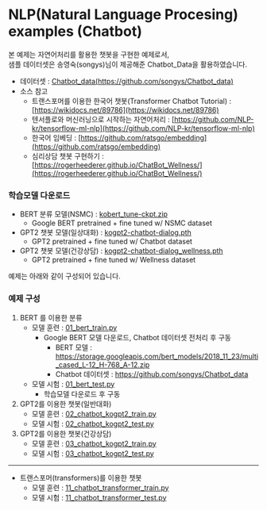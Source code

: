 # NLP(Natural Language Procesing) examples (Chatbot)

본 예제는 자연어처리를 활용한 챗봇을 구현한 예제로서,    
샘플 데이터셋은 송영숙(songys)님이 제공해준 Chatbot_Data을 활용하였습니다.   

- 데이터셋 : [Chatbot_data(https://github.com/songys/Chatbot_data)](https://github.com/songys/Chatbot_data)
- 소스 참고 
    - 트랜스포머를 이용한 한국어 챗봇(Transformer Chatbot Tutorial) : [https://wikidocs.net/89786](https://wikidocs.net/89786) <br>
    - 텐서플로와 머신러닝으로 시작하는 자연어처리 : [https://github.com/NLP-kr/tensorflow-ml-nlp](https://github.com/NLP-kr/tensorflow-ml-nlp) <br>
    - 한국어 임베딩 : [https://github.com/ratsgo/embedding](https://github.com/ratsgo/embedding) <br>
    - 심리상담 챗봇 구현하기 : [https://rogerheederer.github.io/ChatBot_Wellness/](https://rogerheederer.github.io/ChatBot_Wellness/) <br>

###  학습모델 다운로드 
- BERT 분류 모델(NSMC) : [kobert_tune-ckpt.zip](http://jamjoong.org/jwlee/kobert_tune-ckpt.zip) <br>
    - Google BERT pretrained + fine tuned w/ NSMC dataset
- GPT2 챗봇 모델(일상대화) : [kogpt2-chatbot-dialog.pth](http://jamjoong.org/jwlee/kogpt2-chatbot-dialog.pth) <br>
    - GPT2 pretrained + fine tuned w/ Chatbot dataset
- GPT2 챗봇 모델(건강상담) : [kogpt2-chatbot-dialog_wellness.pth](http://jamjoong.org/jwlee/kogpt2-chatbot-dialog_wellness.pth) <br>
    - GPT2 pretrained + fine tuned w/ Wellness dataset

예제는 아래와 같이 구성되어 있습니다.

### 예제 구성
1. BERT 를 이용한 분류
    - 모델 훈련 : [01_bert_train.py](https://github.com/rightlit/nlp2/blob/main/examples/01_bert_train.py)
      - Google BERT 모델 다운로드, Chatbot 데이터셋 전처리 후 구동
         - BERT 모델 : https://storage.googleapis.com/bert_models/2018_11_23/multi_cased_L-12_H-768_A-12.zip
         - Chatbot 데이터셋 : https://github.com/songys/Chatbot_data
    - 모델 시험 : [01_bert_test.py](https://github.com/rightlit/nlp2/blob/main/examples/01_bert_test.py)
      - 학습모델 다운로드 후 구동
2. GPT2를 이용한 챗봇(일반대화)
    - 모델 훈련 : [02_chatbot_kogpt2_train.py](https://github.com/rightlit/nlp2/blob/main/examples/02_chatbot_kogpt2_train.py)
    - 모델 시험 : [02_chatbot_kogpt2_test.py](https://github.com/rightlit/nlp2/blob/main/examples/02_chatbot_kogpt2_test.py)
3. GPT2를 이용한 챗봇(건강상담)
    - 모델 훈련 : [03_chatbot_kogpt2_train.py](https://github.com/rightlit/nlp2/blob/main/examples/03_chatbot_kogpt2_train.py)
    - 모델 시험 : [03_chatbot_kogpt2_test.py](https://github.com/rightlit/nlp2/blob/main/examples/03_chatbot_kogpt2_test.py)
- - -
* 트랜스포머(transformers)를 이용한 챗봇 
    - 모델 훈련 : [11_chatbot_transformer_train.py](https://github.com/rightlit/nlp2/blob/main/examples/11_chatbot_transformer_train.py)
    - 모델 시험 : [11_chatbot_transformer_test.py](https://github.com/rightlit/nlp2/blob/main/examples/11_chatbot_transformer_test.py)

